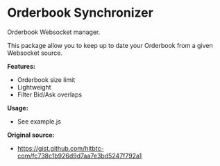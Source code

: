 # Orderbook Synchronizer

Orderbook Websocket manager.

This package allow you to keep up to date your Orderbook from a given Websocket source. 

**Features:**
- Orderbook size limit
- Lightweight
- Filter Bid/Ask overlaps

**Usage:**
- See example.js



**Original source:**
- https://gist.github.com/hitbtc-com/fc738c1b926d9d7aa7e3bd5247f792a1
